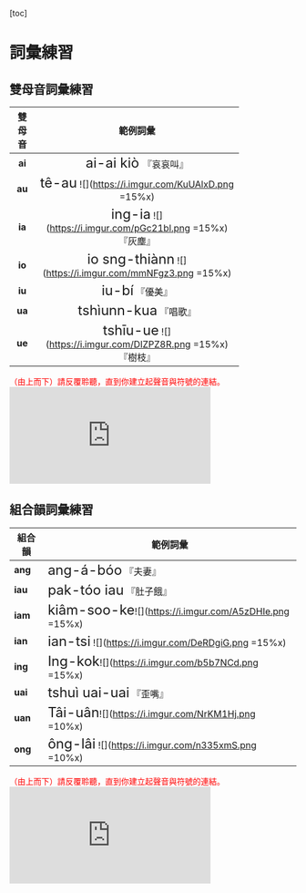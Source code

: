 <style>
.blue {
  color: blue;
}
.red {
    color: red;
}
.center {
  margin: auto;
  width: 60%;
  border: 0px;
  padding: 10px;
}
.falign { 
text-align: center;
}
a:hover{
	color: #FFB121 !important;
	text-decoration: none !important;
}
.tb{
width: 80%;
}
</style>
[toc]
# 詞彙練習
## 雙母音詞彙練習

<div class="tb">

| 雙母音 |   範例詞彙    |                        
|:------:|:-------------:|
| **ai** |  <font size=5> ai-ai kiò </font>                        『哀哀叫』                       |
| **au** |     <font size=5>tê-au</font>      ![](https://i.imgur.com/KuUAlxD.png =15%x)          |
| **ia** |    <font size=5>ing-ia</font>          ![](https://i.imgur.com/pGc21bl.png =15%x) 『灰塵』     |
| **io** | <font size=5>io sng-thiànn</font>      ![](https://i.imgur.com/mmNFgz3.png =15%x)     |
| **iu** |     <font size=5>iu-bí</font>                             『優美』|
| **ua** |  <font size=5>tshìunn-kua</font>                          『唱歌』                        |
| **ue** |   <font size=5>tshīu-ue</font>     ![](https://i.imgur.com/DIZPZ8R.png =15%x)『樹枝』 |

</div>
<div class="red">（由上而下）請反覆聆聽，直到你建立起聲音與符號的連結。</div>
<iframe width="70%" height="170" src="https://clyp.it/ouutzfdc/widget" frameborder="0"></iframe>

## 組合韻詞彙練習

| 組合韻  | 範例詞彙                          |
| ------- | --------------------------------- |
| **ang** | <font size=5>ang-á-bóo</font> 『夫妻』     |
| **iau** | <font size=5>pak-tóo iau</font> 『肚子餓』   |
| **iam** | <font size=5>kiâm-soo-ke</font>![](https://i.imgur.com/A5zDHIe.png =15%x)|
| **ian** | <font size=5>ian-tsi</font> ![](https://i.imgur.com/DeRDgiG.png =15%x)|
| **ing** | <font size=5>Ing-kok</font>![](https://i.imgur.com/b5b7NCd.png =15%x)|
| **uai** | <font size=5>tshuì uai-uai</font> 『歪嘴』 |
| **uan** | <font size=5>Tâi-uân</font>![](https://i.imgur.com/NrKM1Hj.png =10%x)|
|**ong**|<font size=5>ông-lâi</font> ![](https://i.imgur.com/n335xmS.png =10%x)|

</div>
<div class="red">（由上而下）請反覆聆聽，直到你建立起聲音與符號的連結。</div>
<iframe width="70%" height="170" src="https://clyp.it/eitaeyj4/widget" frameborder="0"></iframe>